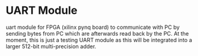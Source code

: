 # UART Module
uart module for FPGA (xilinx pynq board) to communicate with PC by sending bytes from PC which are afterwards read back by the PC. 
At the moment, this is just a testing UART module as this will be integrated into a larger 512-bit multi-precision adder. 
